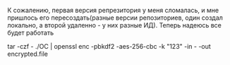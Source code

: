 К сожалению, первая версия репрезитория у меня сломалась, и мне пришлось его пересоздать(разные версии репозиториев, один создал локально, а второй удаленно - у них разные ИД). Теперь надеюсь все будет работать

tar -czf - ./OC | openssl enc -pbkdf2 -aes-256-cbc -k "123" -in - -out encrypted.file 